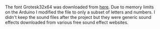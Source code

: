The font Grotesk32x64 was downloaded from [here](http://www.rinkydinkelectronics.com/r_fonts.php). Due to memory limits on the Arduino I modified the file to only a subset of letters and numbers. I didn't keep the sound files after the project but they were generic sound effects downloaded from various free sound effect websites.
